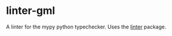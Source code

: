 # linter-gml
A linter for the mypy python typechecker. Uses the [linter](https://atom.io/packages/linter) package.
